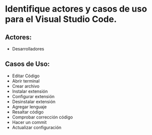 # Identifique actores y casos de uso para el Visual Studio Code.
Actores:
--
- Desarrolladores

Casos de Uso: 
--
- Editar Código
- Abrir terminal
- Crear archivo
- Instalar extensión 
- Configurar extensión
- Desinstalar extensión
- Agregar lenguaje
- Resaltar código
- Comprobar corrección código
- Hacer un commit
- Actualizar configuración
